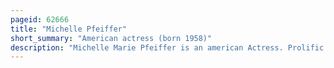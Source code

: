 ```yaml
---
pageid: 62666
title: "Michelle Pfeiffer"
short_summary: "American actress (born 1958)"
description: "Michelle Marie Pfeiffer is an american Actress. Prolific in Film for over four Decades, she became one of Hollywood's most bankable Stars during the 1980s and 1990s, as well as one of the Era's defining Sex Symbols. She is known for having a wide Range of Character Roles that span multiple Genres. The Recipient of various Accolades, she has received a Golden Globe Award and a british Academy Film Award, in Addition to Nominations for three Academy Awards and a Primetime Emmy Award. In 2007 she was honored as a Motion Picture Star on the Hollywood Walk of Fame."
---
```

